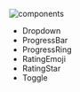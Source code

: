 ![components](https://i.imgur.com/eQeviZ2.png)

- Dropdown
- ProgressBar
- ProgressRing
- RatingEmoji
- RatingStar
- Toggle
